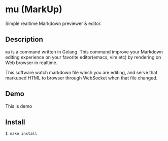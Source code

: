 mu (MarkUp)
===

Simple realtime Markdown previewer & editor.

## Description

`mu` is a command written in Golang.
This command improve your Markdown editing experience on your favorite editor(emacs, vim etc) by rendering on Web browser in realtime.

This software watch markdown file which you are editing, and serve that markuped HTML to browser through WebSocket when that file changed.

## Demo

This is demo

## Install

```shell
$ make install
```

